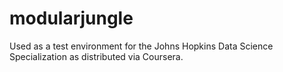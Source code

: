 # modularjungle
Used as a test environment for the Johns Hopkins Data Science Specialization as distributed via Coursera.
